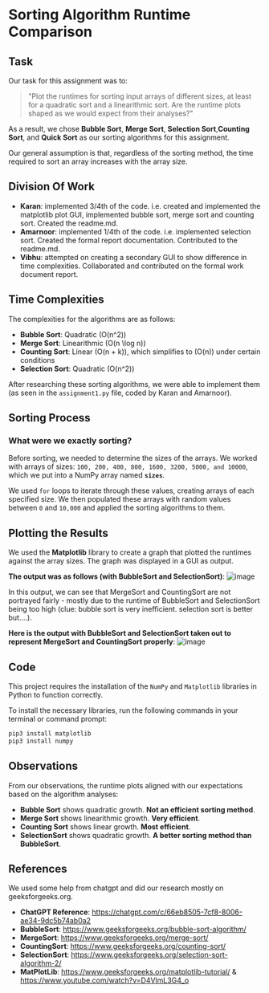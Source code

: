 # Sorting Algorithm Runtime Comparison

## Task

Our task for this assignment was to:

> "Plot the runtimes for sorting input arrays of different sizes, at least for a quadratic sort and a linearithmic sort. Are the runtime plots shaped as we would expect from their analyses?"

As a result, we chose **Bubble Sort**, **Merge Sort**, **Selection Sort**,**Counting Sort**, and **Quick Sort** as our sorting algorithms for this assignment.

Our general assumption is that, regardless of the sorting method, the time required to sort an array increases with the array size.

## Division Of Work
- **Karan**: implemented 3/4th of the code. i.e. created and implemented the matplotlib plot GUI, implemented bubble sort, merge sort and counting sort. Created the readme.md.
- **Amarnoor**: implemented 1/4th of the code. i.e. implemented selection sort. Created the formal report documentation. Contributed to the readme.md.
- **Vibhu**: attempted on creating a secondary GUI to show difference in time complexities. Collaborated and contributed on the formal work document report. 

## Time Complexities

The complexities for the algorithms are as follows:

- **Bubble Sort**: Quadratic \(O(n^2)\)
- **Merge Sort**: Linearithmic \(O(n \log n)\)
- **Counting Sort**: Linear \(O(n + k)\), which simplifies to \(O(n)\) under certain conditions
- **Selection Sort**: Quadratic \(O(n^2)\)

After researching these sorting algorithms, we were able to implement them (as seen in the `assignment1.py` file, coded by Karan and Amarnoor).

## Sorting Process

### What were we exactly sorting?

Before sorting, we needed to determine the sizes of the arrays. We worked with arrays of sizes: `100, 200, 400, 800, 1600, 3200, 5000, and 10000`, which we put into a NumPy array named **`sizes`**.

We used `for` loops to iterate through these values, creating arrays of each specified size. We then populated these arrays with random values between `0` and `10,000` and applied the sorting algorithms to them.

## Plotting the Results

We used the **Matplotlib** library to create a graph that plotted the runtimes against the array sizes. The graph was displayed in a GUI as output.

**The output was as follows (with BubbleSort and SelectionSort)**: ![image](https://github.com/user-attachments/assets/793bed4a-cb58-471e-a3c5-2a6a05733301)

In this output, we can see that MergeSort and CountingSort are not portrayed fairly - mostly due to the runtime of BubbleSort and SelectionSort being too high (clue: bubble sort is very inefficient. selection sort is better but....). 

**Here is the output with BubbleSort and SelectionSort taken out to represent MergeSort and CountingSort properly**: ![image](https://github.com/user-attachments/assets/8d63b972-555d-4010-a341-bf4ce86eff40)

## Code
This project requires the installation of the `NumPy` and `Matplotlib` libraries in Python to function correctly.

To install the necessary libraries, run the following commands in your terminal or command prompt:

```bash
pip3 install matplotlib
pip3 install numpy
```
  

## Observations

From our observations, the runtime plots aligned with our expectations based on the algorithm analyses:

- **Bubble Sort** shows quadratic growth. **Not an efficient sorting method**.
- **Merge Sort** shows linearithmic growth. **Very efficient**. 
- **Counting Sort** shows linear growth. **Most efficient**.
- **SelectionSort** shows quadratic growth. **A better sorting method than BubbleSort**. 


## References

We used some help from chatgpt and did our research mostly on geeksforgeeks.org. 

- **ChatGPT Reference**: https://chatgpt.com/c/66eb8505-7cf8-8006-ae34-9dc5b74ab0a2
- **BubbleSort**: https://www.geeksforgeeks.org/bubble-sort-algorithm/
- **MergeSort**:  https://www.geeksforgeeks.org/merge-sort/
- **CountingSort**: https://www.geeksforgeeks.org/counting-sort/
- **SelectionSort**: https://www.geeksforgeeks.org/selection-sort-algorithm-2/
- **MatPlotLib**: https://www.geeksforgeeks.org/matplotlib-tutorial/ & https://www.youtube.com/watch?v=D4VlmL3G4_o

  
